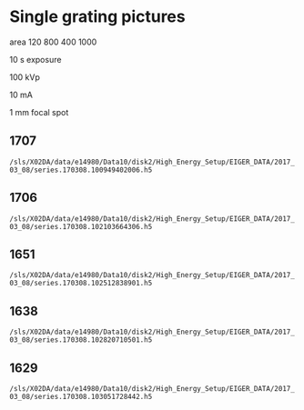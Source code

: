 # Single grating pictures

area 120 800 400 1000

10 s exposure

100 kVp

10 mA

1 mm focal spot

## 1707
`/sls/X02DA/data/e14980/Data10/disk2/High_Energy_Setup/EIGER_DATA/2017_03_08/series.170308.100949402006.h5`

## 1706
`/sls/X02DA/data/e14980/Data10/disk2/High_Energy_Setup/EIGER_DATA/2017_03_08/series.170308.102103664306.h5`

## 1651
`/sls/X02DA/data/e14980/Data10/disk2/High_Energy_Setup/EIGER_DATA/2017_03_08/series.170308.102512838901.h5`

## 1638
`/sls/X02DA/data/e14980/Data10/disk2/High_Energy_Setup/EIGER_DATA/2017_03_08/series.170308.102820710501.h5`

## 1629
`/sls/X02DA/data/e14980/Data10/disk2/High_Energy_Setup/EIGER_DATA/2017_03_08/series.170308.103051728442.h5`

